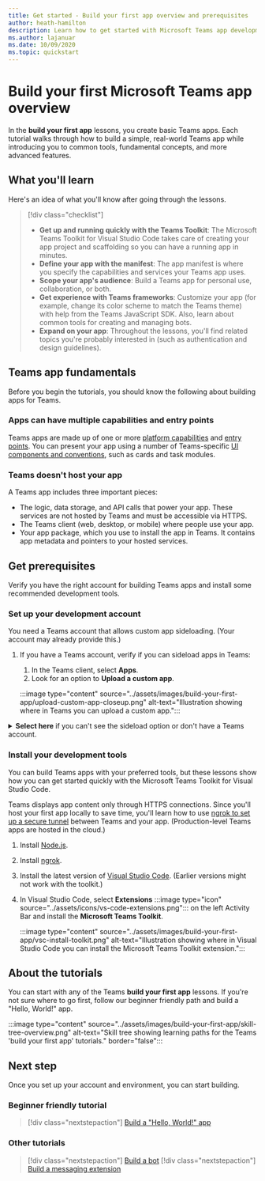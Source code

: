 ```yaml
---
title: Get started - Build your first app overview and prerequisites
author: heath-hamilton
description: Learn how to get started with Microsoft Teams app development and set up your environment.
ms.author: lajanuar
ms.date: 10/09/2020
ms.topic: quickstart
---
```

# Build your first Microsoft Teams app overview

In the **build your first app** lessons, you create basic Teams apps. Each tutorial walks through how to build a simple, real-world Teams app while introducing you to common tools, fundamental concepts, and more advanced features.

## What you'll learn

Here's an idea of what you'll know after going through the lessons.

> [!div class="checklist"]
  >
  > * **Get up and running quickly with the Teams Toolkit**: The Microsoft Teams Toolkit for Visual Studio Code takes care of creating your app project and scaffolding so you can have a running app in minutes.
  > * **Define your app with the manifest**: The app manifest is where you specify the capabilities and services your Teams app uses.
  > * **Scope your app's audience**: Build a Teams app for personal use, collaboration, or both.
  > * **Get experience with Teams frameworks**: Customize your app (for example, change its color scheme to match the Teams theme) with help from the Teams JavaScript SDK. Also, learn about common tools for creating and managing bots.
  > * **Expand on your app**: Throughout the lessons, you'll find related topics you're probably interested in (such as authentication and design guidelines).

## Teams app fundamentals

Before you begin the tutorials, you should know the following about building apps for Teams.

### Apps can have multiple capabilities and entry points

Teams apps are made up of one or more [platform capabilities](../concepts/capabilities-overview.md) and [entry points](../concepts/extensibility-points.md). You can present your app using a number of Teams-specific [UI components and conventions](../concepts/extensibility-points.md#ui-components), such as cards and task modules.

### Teams doesn't host your app

A Teams app includes three important pieces:

* The logic, data storage, and API calls that power your app. These services are not hosted by Teams and must be accessible via HTTPS.
* The Teams client (web, desktop, or mobile) where people use your app.
* Your app package, which you use to install the app in Teams. It contains app metadata and pointers to your hosted services.

## Get prerequisites

Verify you have the right account for building Teams apps and install some recommended development tools.

### Set up your development account

You need a Teams account that allows custom app sideloading. (Your account may already provide this.)

1. If you have a Teams account, verify if you can sideload apps in Teams:
    1. In the Teams client, select **Apps**.
    1. Look for an option to **Upload a custom app**.

    :::image type="content" source="../assets/images/build-your-first-app/upload-custom-app-closeup.png" alt-text="Illustration showing where in Teams you can upload a custom app.":::

<!-- markdownlint-disable MD033 -->
<details>

<summary><b>Select here</b> if you can't see the sideload option or don't have a Teams account.</summary>

You can get a free Teams test account that allows app sideloading by joining the Microsoft 365 developer program. (The registration process takes approximately two minutes.)

1. Go to the [Microsoft 365 developer program](https://developer.microsoft.com/microsoft-365/dev-program).
1. Select **Join Now** and follow the onscreen instructions.
1. When you get to the welcome screen, select **Set up E5 subscription**.
1. Set up your administrator account. Once you finish, you should see a screen like this.
:::image type="content" source="../assets/images/build-your-first-app/dev-program-subscription.png" alt-text="Example of what you see after signing up for the Microsoft 365 developer program.":::
1. Log in to Teams using the administrator account you just set up.
1. Verify if you now have the **Upload a custom app** option.

</details>

### Install your development tools

You can build Teams apps with your preferred tools, but these lessons show how you can get started quickly with the Microsoft Teams Toolkit for Visual Studio Code.

Teams displays app content only through HTTPS connections. Since you'll host your first app locally to save time, you'll learn how to use [ngrok to set up a secure tunnel](../concepts/build-and-test/debug.md#locally-hosted) between Teams and your app. (Production-level Teams apps are hosted in the cloud.)

1. Install [Node.js](https://nodejs.org/en/).
1. Install [ngrok](https://ngrok.com/download).
1. Install the latest version of [Visual Studio Code](https://code.visualstudio.com/download). (Earlier versions might not work with the toolkit.)
1. In Visual Studio Code, select **Extensions** :::image type="icon" source="../assets/icons/vs-code-extensions.png"::: on the left Activity Bar and install the **Microsoft Teams Toolkit**.

    :::image type="content" source="../assets/images/build-your-first-app/vsc-install-toolkit.png" alt-text="Illustration showing where in Visual Studio Code you can install the Microsoft Teams Toolkit extension.":::

## About the tutorials

You can start with any of the Teams **build your first app** lessons. If you're not sure where to go first, follow our beginner friendly path and build a "Hello, World!" app.

:::image type="content" source="../assets/images/build-your-first-app/skill-tree-overview.png" alt-text="Skill tree showing learning paths for the Teams 'build your first app' tutorials." border="false":::

## Next step

Once you set up your account and environment, you can start building.

### Beginner friendly tutorial

> [!div class="nextstepaction"]
> [Build a "Hello, World!" app](../build-your-first-app/build-and-run.md)

### Other tutorials

> [!div class="nextstepaction"]
> [Build a bot](../build-your-first-app/build-bot.md)
> [!div class="nextstepaction"]
> [Build a messaging extension](../build-your-first-app/build-messaging-extension.md)
